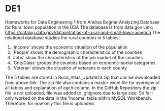 # DE1
Homeworks for Data Engineering 1 from Andras Bognar
Analyzing Database for Rural town population in the USA
The database is from data.gov Link:
https://catalog.data.gov/dataset/atlas-of-rural-and-small-town-america
The relational database studies the rural counties in 5 tables:
1. 'Income' shows the economic situation of the population
2. 'People' shows the demographic characteristics of the counties
3. 'Jobs' show the characteristics of the job market of the counties
4. 'CntyClass' groups the counties based on economic-social categories
5. 'Veteran' shows the situation of veterans in each county

The 5 tables are stored in Rural_Atlas_Update23.zip that can be downloaded from above link.
The zip file also contains a master excel file for overview of all tables and explanation of each column.
In the GitHub Repository the zip file is not uploaded, file was added to .gitignore due to large size.
So far I only worked on the data in the 'Income' table within MySQL Workbench.
Therefore, for now only this file is uploaded.
